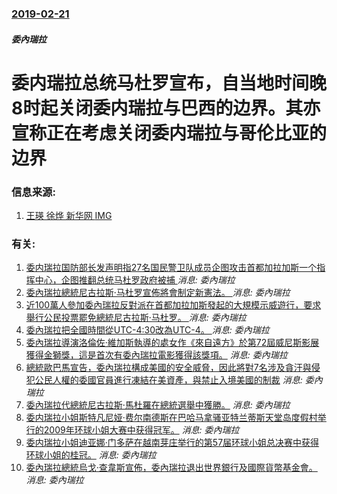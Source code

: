 ### [2019-02-21](/news/2019/02/21/index.md)

##### 委內瑞拉
# 委内瑞拉总统马杜罗宣布，自当地时间晚8时起关闭委内瑞拉与巴西的边界。其亦宣称正在考虑关闭委内瑞拉与哥伦比亚的边界 




### 信息来源:

1. [王瑛 徐烨  新华网 ](http://world.chinadaily.com.cn/a/201902/22/WS5c6f2fa8a31010568bdcb303.html) [IMG](//img3.chinadaily.com.cn/images/201902/22/5c6f2fa8a3101056011a8e9c.jpeg)

### 有关:

1. [委内瑞拉国防部长发声明指27名国民警卫队成员企图攻击首都加拉加斯一个指挥中心，企图推翻总统马杜罗政府被捕 ](/zh/news/2019/01/21/委内瑞拉国防部长发声明指27名国民警卫队成员企图攻击首都加拉加斯一个指挥中心-企图推翻总统马杜罗政府被捕.md) _消息: 委內瑞拉_
2. [委內瑞拉總統尼古拉斯·马杜罗宣佈將會制定新憲法。 ](/zh/news/2017/05/1/委內瑞拉總統尼古拉斯-马杜罗宣佈將會制定新憲法.md) _消息: 委內瑞拉_
3. [近100萬人參加委內瑞拉反對派在首都加拉加斯發起的大規模示威遊行，要求舉行公民投票罷免總統尼古拉斯·马杜罗。 ](/zh/news/2016/09/1/近100萬人參加委內瑞拉反對派在首都加拉加斯發起的大規模示威遊行-要求舉行公民投票罷免總統尼古拉斯-马杜罗.md) _消息: 委內瑞拉_
4. [委內瑞拉把全國時間從UTC-4:30改為UTC-4。 ](/zh/news/2016/05/1/委內瑞拉把全國時間從UTC-4-30改為UTC-4.md) _消息: 委內瑞拉_
5. [委內瑞拉導演洛倫佐·維加斯執導的處女作《來自遠方》於第72屆威尼斯影展獲得金獅獎，這是首次有委內瑞拉電影獲得該獎項。](/zh/news/2015/09/12/委內瑞拉導演洛倫佐-維加斯執導的處女作-來自遠方-於第72屆威尼斯影展獲得金獅獎-這是首次有委內瑞拉電影獲得該獎項.md) _消息: 委內瑞拉_
6. [總統歐巴馬宣告，委內瑞拉構成美國的安全威脅，因此將對7名涉及貪汙與侵犯公民人權的委國官員進行凍結在美資產，與禁止入境美國的制裁](/zh/news/2015/03/10/總統歐巴馬宣告-委內瑞拉構成美國的安全威脅-因此將對7名涉及貪汙與侵犯公民人權的委國官員進行凍結在美資產-與禁止入境美國.md) _消息: 委內瑞拉_
7. [委內瑞拉代總統尼古拉斯·馬杜羅在總統選舉中獲勝。](/zh/news/2013/04/14/委內瑞拉代總統尼古拉斯-馬杜羅在總統選舉中獲勝.md) _消息: 委內瑞拉_
8. [ 委内瑞拉小姐斯特凡尼娅·费尔南德斯在巴哈马拿骚亚特兰蒂斯天堂岛度假村举行的2009年环球小姐大赛中获得冠军。](/zh/news/2009/08/23/委内瑞拉小姐斯特凡尼娅-费尔南德斯在巴哈马拿骚亚特兰蒂斯天堂岛度假村举行的2009年环球小姐大赛中获得冠军.md) _消息: 委內瑞拉_
9. [委内瑞拉小姐迪亚娜·门多萨在越南芽庄举行的第57届环球小姐总决赛中获得环球小姐的桂冠。](/zh/news/2008/07/14/委内瑞拉小姐迪亚娜-门多萨在越南芽庄举行的第57届环球小姐总决赛中获得环球小姐的桂冠.md) _消息: 委內瑞拉_
10. [委內瑞拉總統烏戈·查韋斯宣佈，委內瑞拉退出世界銀行及國際貨幣基金會。](/zh/news/2007/05/1/委內瑞拉總統烏戈-查韋斯宣佈-委內瑞拉退出世界銀行及國際貨幣基金會.md) _消息: 委內瑞拉_

